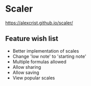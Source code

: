 # Scaler

https://alexcrist.github.io/scaler/

## Feature wish list

* Better implementation of scales
* Change 'low note' to 'starting note'
* Multiple formulas allowed
* Allow sharing
* Allow saving
* View popular scales
